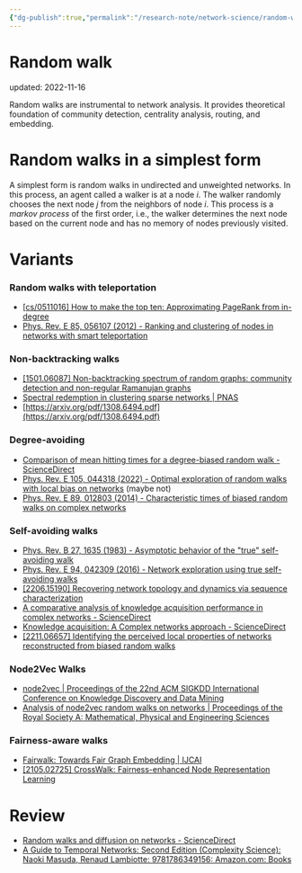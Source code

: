 ```yaml
---
{"dg-publish":true,"permalink":"/research-note/network-science/random-walk/","dgHomeLink":true,"dgPassFrontmatter":false}
---
```



# Random walk

updated: 2022-11-16

Random walks are instrumental to network analysis. It provides theoretical foundation of community detection, centrality analysis, routing, and embedding. 


# Random walks in a simplest form

A simplest form is random walks in undirected and unweighted networks. In this process, an agent called a walker is at a node $i$. The walker randomly chooses the next node $j$ from the neighbors of node $i$. This process is a *markov process* of the first order, i.e., the walker determines the next node based on the current node and has no memory of nodes  previously visited. 

# Variants 

### Random walks with teleportation
- [[cs/0511016] How to make the top ten: Approximating PageRank from in-degree](https://arxiv.org/abs/cs/0511016)
- [Phys. Rev. E 85, 056107 (2012) - Ranking and clustering of nodes in networks with smart teleportation](https://journals.aps.org/pre/abstract/10.1103/PhysRevE.85.056107)

### Non-backtracking walks 
- [[1501.06087] Non-backtracking spectrum of random graphs: community detection and non-regular Ramanujan graphs](https://arxiv.org/abs/1501.06087)
- [Spectral redemption in clustering sparse networks | PNAS](https://www.pnas.org/doi/10.1073/pnas.1312486110)
- [https://arxiv.org/pdf/1308.6494.pdf](https://arxiv.org/pdf/1308.6494.pdf)

### Degree-avoiding 
- [Comparison of mean hitting times for a degree-biased random walk - ScienceDirect](https://www.sciencedirect.com/science/article/pii/S0166218X14000572)
- [Phys. Rev. E 105, 044318 (2022) - Optimal exploration of random walks with local bias on networks](https://journals.aps.org/pre/abstract/10.1103/PhysRevE.105.044318) (maybe not)
- [Phys. Rev. E 89, 012803 (2014) - Characteristic times of biased random walks on complex networks](https://journals.aps.org/pre/abstract/10.1103/PhysRevE.89.012803)

### Self-avoiding walks 
- [Phys. Rev. B 27, 1635 (1983) - Asymptotic behavior of the "true" self-avoiding walk](https://journals.aps.org/prb/abstract/10.1103/PhysRevB.27.1635)
- [Phys. Rev. E 94, 042309 (2016) - Network exploration using true self-avoiding walks](https://journals.aps.org/pre/abstract/10.1103/PhysRevE.94.042309)
- [[2206.15190] Recovering network topology and dynamics via sequence characterization](https://arxiv.org/abs/2206.15190)
- [A comparative analysis of knowledge acquisition performance in complex networks - ScienceDirect](https://www.sciencedirect.com/science/article/abs/pii/S0020025520312263?via%3Dihub)
- [Knowledge acquisition: A Complex networks approach - ScienceDirect](https://www.sciencedirect.com/science/article/abs/pii/S0020025517309295?via%3Dihub)
- [[2211.06657] Identifying the perceived local properties of networks reconstructed from biased random walks](https://arxiv.org/abs/2211.06657)

### Node2Vec Walks
- [node2vec | Proceedings of the 22nd ACM SIGKDD International Conference on Knowledge Discovery and Data Mining](https://dl.acm.org/doi/10.1145/2939672.2939754)
- [Analysis of node2vec random walks on networks | Proceedings of the Royal Society A: Mathematical, Physical and Engineering Sciences](https://royalsocietypublishing.org/doi/10.1098/rspa.2020.0447)

### Fairness-aware walks 
- [Fairwalk: Towards Fair Graph Embedding | IJCAI](https://www.ijcai.org/proceedings/2019/456)
- [[2105.02725] CrossWalk: Fairness-enhanced Node Representation Learning](https://arxiv.org/abs/2105.02725)



# Review 
- [Random walks and diffusion on networks - ScienceDirect](https://www.sciencedirect.com/science/article/pii/S0370157317302946?via%3Dihub)
- [A Guide to Temporal Networks: Second Edition (Complexity Science): Naoki Masuda, Renaud Lambiotte: 9781786349156: Amazon.com: Books](https://www.amazon.com/Guide-Temporal-Networks-Complexity-Science/dp/1786349159) 